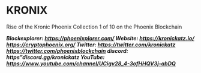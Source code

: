 # KRONIX
Rise of the Kronic Phoenix
Collection 1 of 10 on the Phoenix Blockchain

***Blockexplorer: https://phoenixplorer.com/
Website: https://kronickatz.io/
         https://cryptophoenix.org/
Twitter: https://twitter.com/kronickatz
         https://twitter.com/phoenixblockchain
discord: https"discord.gg/kronickatz
YouTube: https://www.youtube.com/channel/UCigv28_4-3ofHHQV3j-abDQ***
